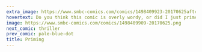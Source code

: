 ```yaml
---
extra_image: https://www.smbc-comics.com/comics/1498409923-20170625after.png
hovertext: Do you think this comic is overly wordy, or did I just prime you to believe that?
image: https://www.smbc-comics.com/comics/1498409909-20170625.png
next_comic: thriller
prev_comic: pale-blue-dot
title: Priming
---
```


